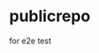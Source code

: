 # publicrepo
for e2e test



















































































































































































































































































































































































































































































































































































































































































































































































































































































































































































































































































































































































































































































































































































































































































































































































































































































































































































































































































































































































































































































































































































































































































































































































































































































































































































































































































































































































































































































































































































































































































































































































































































































































































